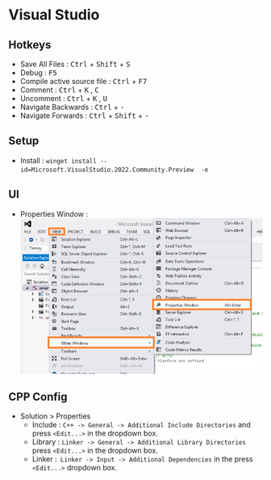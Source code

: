 # Visual Studio

## Hotkeys
  - Save All Files :  <kbd>Ctrl</kbd> +  <kbd>Shift</kbd> + <kbd>S</kbd> 
  - Debug : <kbd>F5</kbd>
  - Compile active source file : <kbd>Ctrl</kbd> +  <kbd>F7</kbd>
  - Comment :  <kbd>Ctrl</kbd> +  <kbd>K</kbd> , <kbd>C</kbd>
  - Uncomment :  <kbd>Ctrl</kbd> +  <kbd>K</kbd> , <kbd>U</kbd>
  - Navigate Backwards :  <kbd>Ctrl</kbd> +  <kbd>-</kbd> 
  - Navigate Forwards :  <kbd>Ctrl</kbd> +  <kbd>Shift</kbd> + <kbd>-</kbd> 

## Setup
  - Install : `winget install --id=Microsoft.VisualStudio.2022.Community.Preview  -e`


## UI

- Properties Window : 
  ![PropertiesWindow](static/PropertiesWindow.png)

## CPP Config
  - Solution > Properties
    - Include : `C++ -> General -> Additional Include Directories` and press `<Edit...>` in the dropdown box.
    - Library : `Linker -> General -> Additional Library Directories` press `<Edit...>` in the dropdown box.
    - Linker :` Linker -> Input -> Additional Dependencies` in the  press `<Edit...>` dropdown box.